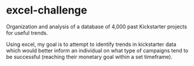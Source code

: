 # excel-challenge
Organization and analysis of a database of 4,000 past Kickstarter projects for useful trends. 

Using excel, my goal is to attempt to identify trends in kickstarter data which would better inform an individual on what type of campaigns tend to be successful (reaching their monetary goal within a set timeframe). 